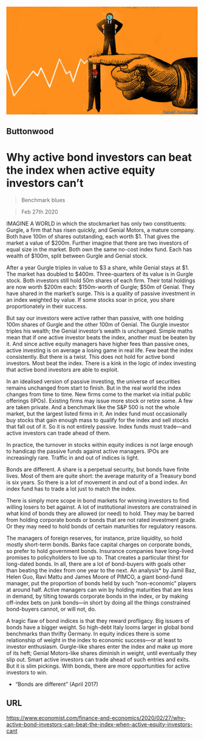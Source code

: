 ![](./images/20200229_FND002_0.jpg)

## Buttonwood

# Why active bond investors can beat the index when active equity investors can’t

> Benchmark blues

> Feb 27th 2020

IMAGINE A WORLD in which the stockmarket has only two constituents: Gurgle, a firm that has risen quickly, and Genial Motors, a mature company. Both have 100m of shares outstanding, each worth $1. That gives the market a value of $200m. Further imagine that there are two investors of equal size in the market. Both own the same no-cost index fund. Each has wealth of $100m, split between Gurgle and Genial stock.

After a year Gurgle triples in value to $3 a share, while Genial stays at $1. The market has doubled to $400m. Three-quarters of its value is in Gurgle stock. Both investors still hold 50m shares of each firm. Their total holdings are now worth $200m each: $150m-worth of Gurgle; $50m of Genial. They have shared in the market’s surge. This is a quality of passive investment in an index weighted by value. If some stocks soar in price, you share proportionately in their success.

But say our investors were active rather than passive, with one holding 100m shares of Gurgle and the other 100m of Genial. The Gurgle investor triples his wealth; the Genial investor’s wealth is unchanged. Simple maths mean that if one active investor beats the index, another must be beaten by it. And since active equity managers have higher fees than passive ones, active investing is on average a losing game in real life. Few beat the index consistently. But there is a twist. This does not hold for active bond investors. Most beat the index. There is a kink in the logic of index investing that active bond investors are able to exploit.

In an idealised version of passive investing, the universe of securities remains unchanged from start to finish. But in the real world the index changes from time to time. New firms come to the market via initial public offerings (IPOs). Existing firms may issue more stock or retire some. A few are taken private. And a benchmark like the S&P 500 is not the whole market, but the largest listed firms in it. An index fund must occasionally buy stocks that gain enough mass to qualify for the index and sell stocks that fall out of it. So it is not entirely passive. Index funds must trade—and active investors can trade ahead of them.

In practice, the turnover in stocks within equity indices is not large enough to handicap the passive funds against active managers. IPOs are increasingly rare. Traffic in and out of indices is light.

Bonds are different. A share is a perpetual security, but bonds have finite lives. Most of them are quite short: the average maturity of a Treasury bond is six years. So there is a lot of movement in and out of a bond index. An index fund has to trade a lot just to match the index.

There is simply more scope in bond markets for winning investors to find willing losers to bet against. A lot of institutional investors are constrained in what kind of bonds they are allowed (or need) to hold. They may be barred from holding corporate bonds or bonds that are not rated investment grade. Or they may need to hold bonds of certain maturities for regulatory reasons.

The managers of foreign reserves, for instance, prize liquidity, so hold mostly short-term bonds. Banks face capital charges on corporate bonds, so prefer to hold government bonds. Insurance companies have long-lived promises to policyholders to live up to. That creates a particular thirst for long-dated bonds. In all, there are a lot of bond-buyers with goals other than beating the index from one year to the next. An analysis* by Jamil Baz, Helen Guo, Ravi Mattu and James Moore of PIMCO, a giant bond-fund manager, put the proportion of bonds held by such “non-economic” players at around half. Active managers can win by holding maturities that are less in demand, by tilting towards corporate bonds in the index, or by making off-index bets on junk bonds—in short by doing all the things constrained bond-buyers cannot, or will not, do.

A tragic flaw of bond indices is that they reward profligacy. Big issuers of bonds have a bigger weight. So high-debt Italy looms larger in global bond benchmarks than thrifty Germany. In equity indices there is some relationship of weight in the index to economic success—or at least to investor enthusiasm. Gurgle-like shares enter the index and make up more of its heft; Genial Motors-like shares diminish in weight, until eventually they slip out. Smart active investors can trade ahead of such entries and exits. But it is slim pickings. With bonds, there are more opportunities for active investors to win.

* “Bonds are different” (April 2017)

## URL

https://www.economist.com/finance-and-economics/2020/02/27/why-active-bond-investors-can-beat-the-index-when-active-equity-investors-cant
